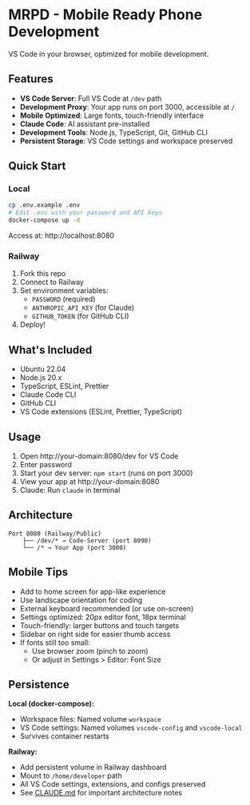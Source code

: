 # MRPD - Mobile Ready Phone Development

VS Code in your browser, optimized for mobile development.

## Features

- **VS Code Server**: Full VS Code at `/dev` path
- **Development Proxy**: Your app runs on port 3000, accessible at `/`
- **Mobile Optimized**: Large fonts, touch-friendly interface
- **Claude Code**: AI assistant pre-installed
- **Development Tools**: Node.js, TypeScript, Git, GitHub CLI
- **Persistent Storage**: VS Code settings and workspace preserved

## Quick Start

### Local
```bash
cp .env.example .env
# Edit .env with your password and API keys
docker-compose up -d
```
Access at: http://localhost:8080

### Railway
1. Fork this repo
2. Connect to Railway
3. Set environment variables:
   - `PASSWORD` (required)
   - `ANTHROPIC_API_KEY` (for Claude)
   - `GITHUB_TOKEN` (for GitHub CLI)
4. Deploy!

## What's Included

- Ubuntu 22.04
- Node.js 20.x
- TypeScript, ESLint, Prettier
- Claude Code CLI
- GitHub CLI
- VS Code extensions (ESLint, Prettier, TypeScript)

## Usage

1. Open http://your-domain:8080/dev for VS Code
2. Enter password
3. Start your dev server: `npm start` (runs on port 3000)
4. View your app at http://your-domain:8080
5. Claude: Run `claude` in terminal

## Architecture

```
Port 8080 (Railway/Public)
    ├── /dev/* → Code-Server (port 8090)
    └── /* → Your App (port 3000)
```

## Mobile Tips

- Add to home screen for app-like experience
- Use landscape orientation for coding
- External keyboard recommended (or use on-screen)
- Settings optimized: 20px editor font, 18px terminal
- Touch-friendly: larger buttons and touch targets
- Sidebar on right side for easier thumb access
- If fonts still too small: 
  - Use browser zoom (pinch to zoom)
  - Or adjust in Settings > Editor: Font Size

## Persistence

**Local (docker-compose):**
- Workspace files: Named volume `workspace`
- VS Code settings: Named volumes `vscode-config` and `vscode-local`
- Survives container restarts

**Railway:**
- Add persistent volume in Railway dashboard
- Mount to `/home/developer` path
- All VS Code settings, extensions, and configs preserved
- See [CLAUDE.md](CLAUDE.md) for important architecture notes